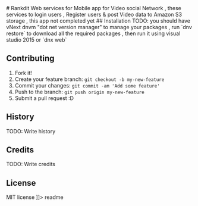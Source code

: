  


<snippet>
  <content> 
#  Rankdit
Web services for Mobile app for Video social Network , these services to login users , Register users &amp; post Video data to Amazon S3 storage , this app not completed yet 
## Installation
TODO: you should have vNext dnvm "dot net version manager" to manage your packages , run `dnv restore` to download all the required packages , then run it using visual studio 2015 or `dnx web` 

## Contributing
1. Fork it!
2. Create your feature branch: `git checkout -b my-new-feature`
3. Commit your changes: `git commit -am 'Add some feature'`
4. Push to the branch: `git push origin my-new-feature`
5. Submit a pull request :D
## History
TODO: Write history
## Credits
TODO: Write credits
## License
MIT license
]]></content>
  <tabTrigger>readme</tabTrigger>
</snippet>
